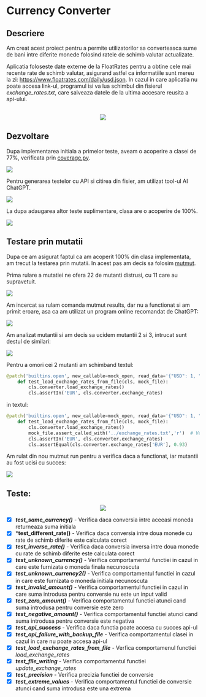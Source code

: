 # Currency Converter
## Descriere
Am creat acest proiect pentru a permite utilizatorilor sa converteasca sume de bani intre diferite monede folosind ratele de schimb valutar actualizate.

Aplicatia foloseste date externe de la FloatRates pentru a obtine cele mai recente rate de schimb valutar, asigurand astfel ca informatiile sunt mereu la zi:
https://www.floatrates.com/daily/usd.json. In cazul in care aplicatia nu poate accesa link-ul, programul isi va lua schimbul din fisierul *exchange_rates.txt*, care salveaza datele de la ultima accesare reusita a api-ului.
<br><br>
<p align="center">
<img  src="https://github.com/anaturcitu/CurrencyConverter/blob/main/images/Interface.png">
</p>

## Dezvoltare
Dupa implementarea initiala a primelor teste, aveam o acoperire a clasei de 77%, verificata prin <a href="https://coverage.readthedocs.io/en/7.4.4/" target="_blank">coverage.py</a>.

<img  src="https://github.com/anaturcitu/CurrencyConverter/blob/main/images/beforeCoverage.jpg">

Pentru generarea testelor cu API si citirea din fisier, am utilizat tool-ul AI ChatGPT.

<img  src="https://github.com/anaturcitu/CurrencyConverter/blob/main/images/ai_test_generate.png">

La dupa adaugarea altor teste suplimentare, clasa are o acoperire de 100%.

<img  src="https://github.com/anaturcitu/CurrencyConverter/blob/main/images/afterCoverage.jpg">

## Testare prin mutatii

Dupa ce am asigurat faptul ca am acoperit 100% din clasa implementata, am trecut la testarea prin mutatii. In acest pas am decis sa folosim <a href="https://mutmut.readthedocs.io/en/latest/" target="_blank">mutmut</a>.

Prima rulare a mutatiei ne ofera 22 de mutanti distrusi, cu 11 care au supravetuit.

<img  src="https://github.com/anaturcitu/CurrencyConverter/blob/main/images/beforeMutants.png">


Am incercat sa rulam comanda mutmut results, dar nu a functionat si am primit eroare, asa ca am utilizat un program online recomandat de ChatGPT:

<img  src="https://github.com/anaturcitu/CurrencyConverter/blob/main/images/findMutants.png">

Am analizat mutantii si am decis sa ucidem mutantii 2 si 3, intrucat sunt destul de similari:

<img  src="https://github.com/anaturcitu/CurrencyConverter/blob/main/images/killedMutants.png">

Pentru a omori cei 2 mutanti am schimband textul:

```python
@patch('builtins.open', new_callable=mock_open, read_data='{"USD": 1, "EUR": 0.93}')
    def test_load_exchange_rates_from_file(cls, mock_file):
        cls.converter.load_exchange_rates()
        cls.assertIn('EUR', cls.converter.exchange_rates)
```

in textul:

```python
@patch('builtins.open', new_callable=mock_open, read_data='{"USD": 1, "EUR": 0.93}')
    def test_load_exchange_rates_from_file(cls, mock_file):
        cls.converter.load_exchange_rates()
        mock_file.assert_called_with('../exchange_rates.txt','r')  # Verificam daca fisierul a fost deschis corect
        cls.assertIn('EUR', cls.converter.exchange_rates)
        cls.assertEqual(cls.converter.exchange_rates['EUR'], 0.93)
```

Am rulat din nou mutmut run pentru a verifica daca a functionat, iar mutantii au fost ucisi cu succes:

<img  src="https://github.com/anaturcitu/CurrencyConverter/blob/main/images/afterMutants.png">

## Teste:
<p align="center">
<img  src="https://github.com/anaturcitu/CurrencyConverter/blob/main/images/afterTest.jpg">
</p>

- [x] ***test_same_currency()*** - Verifica daca conversia intre aceeasi moneda returneaza suma initiala
- [x] ***test_different_rate()** - Verifica daca conversia intre doua monede cu rate de schimb diferite este calculata corect
- [x] ***test_inverse_rate()*** - Verifica daca conversia inversa intre doua monede cu rate de schimb diferite este calculata corect
- [x] ***test_unknown_currency()*** - Verifica comportamentul functiei in cazul in care este furnizata o moneda finala necunoscuta 
- [x] ***test_unknown_currency2()*** - Verifica comportamentul functiei in cazul in care este furnizata o moneda initiala necunoscuta
- [x] ***test_invalid_amount()*** - Verifica comportamentul functiei in cazul in care suma introdusa pentru conversie nu este un input valid
- [x] ***test_zero_amount()*** - Verifica comportamentul functiei atunci cand suma introdusa pentru conversie este zero
- [x] ***test_negative_amount()*** - Verifica comportamentul functiei atunci cand suma introdusa pentru conversie este negativa
- [x] ***test_api_success*** - Verifica daca functia poate accesa cu succes api-ul
- [x] ***test_api_failure_with_backup_file*** - Verifica comportamentul clasei in cazul in care nu poate accesa api-ul
- [x] ***test_load_exchange_rates_from_file*** - Verfica comportamenul functiei *load_exchange_rates*
- [x] ***test_file_writing*** - Verifica comportamentul functiei *update_exchange_rates*
- [x] ***test_precision*** - Verifica precizia functiei de conversie
- [x] ***test_extreme_values*** - Verifica comportamentul functiei de conversie atunci cand suma introdusa este una extrema
